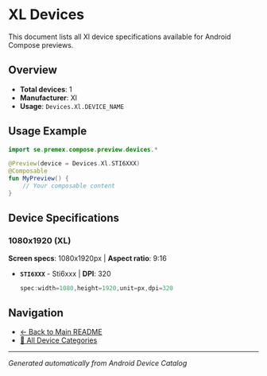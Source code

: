 # XL Devices

This document lists all Xl device specifications available for Android Compose previews.

## Overview

- **Total devices**: 1
- **Manufacturer**: Xl
- **Usage**: `Devices.Xl.DEVICE_NAME`

## Usage Example

```kotlin
import se.premex.compose.preview.devices.*

@Preview(device = Devices.Xl.STI6XXX)
@Composable
fun MyPreview() {
    // Your composable content
}
```

## Device Specifications

### 1080x1920 (XL)

**Screen specs**: 1080x1920px | **Aspect ratio**: 9:16

- **`STI6XXX`** - Sti6xxx | **DPI**: 320
  ```kotlin
  spec:width=1080,height=1920,unit=px,dpi=320
  ```

## Navigation

- [← Back to Main README](../../README.md)
- [📱 All Device Categories](../README.md)

---
*Generated automatically from Android Device Catalog*
